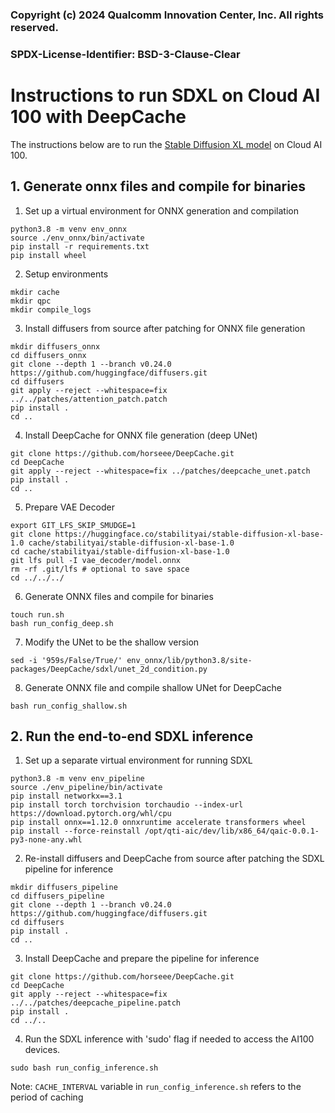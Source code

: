 ### Copyright (c) 2024 Qualcomm Innovation Center, Inc. All rights reserved.
### SPDX-License-Identifier: BSD-3-Clause-Clear

# Instructions to run SDXL on Cloud AI 100 with DeepCache

The instructions below are to run the [Stable Diffusion XL model](stabilityai/stable-diffusion-xl-base-1.0) on Cloud AI 100.


## 1. Generate onnx files and compile for binaries

1.  Set up a virtual environment for ONNX generation and compilation
```
python3.8 -m venv env_onnx
source ./env_onnx/bin/activate
pip install -r requirements.txt
pip install wheel
```

2.  Setup environments
```
mkdir cache
mkdir qpc
mkdir compile_logs
```

3. Install diffusers from source after patching for ONNX file generation
```
mkdir diffusers_onnx
cd diffusers_onnx
git clone --depth 1 --branch v0.24.0 https://github.com/huggingface/diffusers.git
cd diffusers
git apply --reject --whitespace=fix ../../patches/attention_patch.patch
pip install .
cd ..
```

4. Install DeepCache for ONNX file generation (deep UNet) 
```
git clone https://github.com/horseee/DeepCache.git
cd DeepCache
git apply --reject --whitespace=fix ../patches/deepcache_unet.patch
pip install .
cd ..
```

5. Prepare VAE Decoder 
```
export GIT_LFS_SKIP_SMUDGE=1
git clone https://huggingface.co/stabilityai/stable-diffusion-xl-base-1.0 cache/stabilityai/stable-diffusion-xl-base-1.0
cd cache/stabilityai/stable-diffusion-xl-base-1.0
git lfs pull -I vae_decoder/model.onnx
rm -rf .git/lfs # optional to save space
cd ../../../
```

6. Generate ONNX files and compile for binaries
```
touch run.sh
bash run_config_deep.sh
```

7. Modify the UNet to be the shallow version
```
sed -i '959s/False/True/' env_onnx/lib/python3.8/site-packages/DeepCache/sdxl/unet_2d_condition.py
```

8. Generate ONNX file and compile shallow UNet for DeepCache
```
bash run_config_shallow.sh
```

## 2. Run the end-to-end SDXL inference

1. Set up a separate virtual environment for running SDXL 
```
python3.8 -m venv env_pipeline
source ./env_pipeline/bin/activate
pip install networkx==3.1
pip install torch torchvision torchaudio --index-url https://download.pytorch.org/whl/cpu
pip install onnx==1.12.0 onnxruntime accelerate transformers wheel
pip install --force-reinstall /opt/qti-aic/dev/lib/x86_64/qaic-0.0.1-py3-none-any.whl
```

2.  Re-install diffusers and DeepCache from source after patching the SDXL pipeline for inference
```
mkdir diffusers_pipeline
cd diffusers_pipeline
git clone --depth 1 --branch v0.24.0 https://github.com/huggingface/diffusers.git
cd diffusers
pip install .
cd ..
```

3. Install DeepCache and prepare the pipeline for inference
```
git clone https://github.com/horseee/DeepCache.git
cd DeepCache
git apply --reject --whitespace=fix ../../patches/deepcache_pipeline.patch
pip install .
cd ../..
```

4. Run the SDXL inference with 'sudo' flag if needed to access the AI100 devices. 
```
sudo bash run_config_inference.sh
```
Note: ```CACHE_INTERVAL``` variable in ```run_config_inference.sh``` refers to the period of caching

